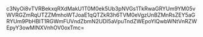 c3NyOi8vTVRBekxqRXdMakU1T0M0ek5Ub3pNVGs1TkRwaGRYUm9YM05vWVRGZmRqUTZZMmhoWTJoaE1qQTZkR3h6TVM0eVgzUnBZMnRsZEY5aGRYUm9PbHBIT1RGWmFUVndZbmN2UDI5aVpuTndZWEpoYlQwbWNtVnRZWEpyY3owMlNXVnhOV0oxTmc=
